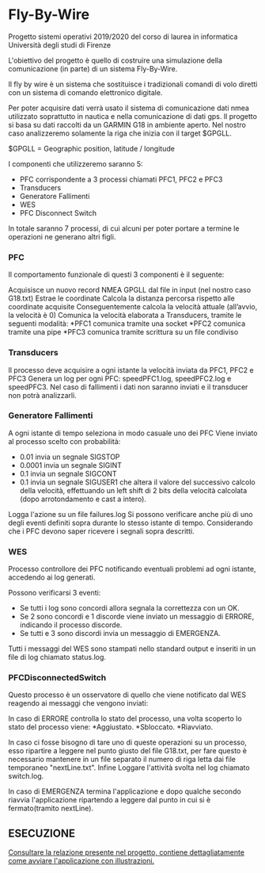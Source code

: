 # Fly-By-Wire

Progetto sistemi operativi 2019/2020 del corso di laurea in informatica Università degli studi di Firenze

L'obiettivo del progetto è quello di costruire una simulazione della comunicazione (in parte) di un sistema Fly-By-Wire.

Il fly by wire è un sistema che sostituisce i tradizionali comandi di volo diretti con un sistema di comando elettronico digitale.

Per poter acquisire dati verrà usato il sistema di comunicazione dati nmea utilizzato soprattutto in nautica e nella comunicazione di dati gps. Il progetto si basa su dati raccolti da un GARMIN G18 in ambiente aperto.
Nel nostro caso analizzeremo solamente la riga che inizia con il target $GPGLL.

$GPGLL = Geographic position, latitude / longitude

I componenti che utilizzeremo saranno 5:
* PFC corrispondente a 3 processi chiamati PFC1, PFC2 e PFC3
* Transducers
* Generatore Fallimenti
* WES
* PFC Disconnect Switch

In totale saranno 7 processi, di cui alcuni per poter portare a termine le operazioni ne generano altri figli.


###  PFC
Il comportamento funzionale di questi 3 componenti è il seguente:

Acquisisce un nuovo record NMEA GPGLL dal file in input (nel nostro caso G18.txt)
Estrae le coordinate
Calcola la distanza percorsa rispetto alle coordinate acquisite
Conseguentemente calcola la velocità attuale (all’avvio, la velocità è 0)
Comunica la velocità elaborata a Transducers, tramite le seguenti modalità:
*PFC1 comunica tramite una socket
*PFC2 comunica tramite una pipe
*PFC3 comunica tramite scrittura su un file condiviso

###  Transducers
Il processo deve acquisire a ogni istante la velocità inviata da PFC1, PFC2 e PFC3
Genera un log per ogni PFC: speedPFC1.log, speedPFC2.log e speedPFC3.
Nel caso di fallimenti i dati non saranno inviati e il transducer non potrà analizzarli.


###  Generatore Fallimenti
A ogni istante di tempo seleziona in modo casuale uno dei PFC
Viene inviato al processo scelto con probabilità:
* 0.01 invia un segnale SIGSTOP
* 0.0001 invia un segnale SIGINT
* 0.1 invia un segnale SIGCONT
* 0.1 invia un segnale SIGUSER1 che altera il valore del successivo calcolo della velocità, effettuando un left shift di 2 bits della velocità calcolata (dopo arrotondamento e cast a intero).

Logga l'azione su un file failures.log
Si possono verificare anche più di uno degli eventi definiti sopra durante lo stesso istante di tempo. Considerando che i PFC devono saper ricevere i segnali sopra descritti.

### WES
Processo controllore dei PFC notificando eventuali problemi ad ogni istante, accedendo ai log generati.

Possono verificarsi 3 eventi:
* Se tutti i log sono concordi allora segnala la correttezza con un OK.
* Se 2 sono concordi e 1 discorde viene inviato un messaggio di ERRORE, indicando il processo discorde.
* Se tutti e 3 sono discordi invia un messaggio di EMERGENZA.

Tutti i messaggi del WES sono stampati nello standard output e inseriti in un file di log chiamato status.log.

###  PFCDisconnectedSwitch
Questo processo è un osservatore di quello che viene notificato dal WES reagendo ai messaggi che vengono inviati:

In caso di ERRORE controlla lo stato del processo, una volta scoperto lo stato del processo viene:
*Aggiustato.
*Sbloccato.
*Riavviato.

In caso ci fosse bisogno di tare uno di queste operazioni su un processo, esso ripartire a leggere nel punto giusto del file G18.txt, per fare questo è necessario mantenere in un file separato il numero di riga letta dai file temporaneo "nextLine.txt". Infine Loggare l'attività svolta nel log chiamato switch.log.

In caso di EMERGENZA termina l'applicazione e dopo qualche secondo riavvia l'applicazione ripartendo a leggere dal punto in cui si è fermato(tramito nextLine).
										 

##  ESECUZIONE

[Consultare la relazione presente nel progetto, contiene dettagliatamente come avviare l'applicazione con illustrazioni.](RelazioneProgetto.pdf)

